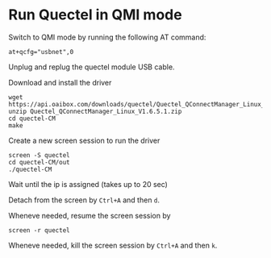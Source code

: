 # Run Quectel in QMI mode

Switch to QMI mode by running the following AT command:
```
at+qcfg="usbnet",0
```
Unplug and replug the quectel module USB cable.

Download and install the driver
```
wget https://api.oaibox.com/downloads/quectel/Quectel_QConnectManager_Linux_V1.6.5.1.zip
unzip Quectel_QConnectManager_Linux_V1.6.5.1.zip
cd quectel-CM
make
```

Create a new screen session to run the driver
```
screen -S quectel
cd quectel-CM/out
./quectel-CM
```
Wait until the ip is assigned (takes up to 20 sec)

Detach from the screen by `Ctrl+A` and then `d`.

Wheneve needed, resume the screen session by
```
screen -r quectel
```

Wheneve needed, kill the screen session by `Ctrl+A` and then `k`.
